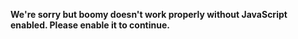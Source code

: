 **We're sorry but boomy doesn't work properly without JavaScript enabled. Please enable it to continue.**